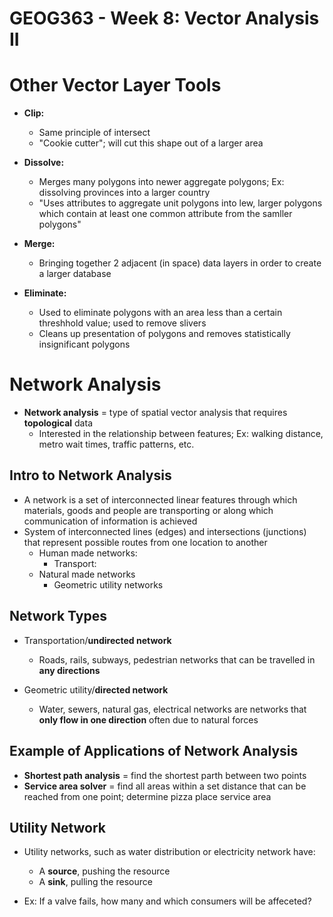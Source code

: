 # GEOG363 - Week 8: Vector Analysis II

# Other Vector Layer Tools
- **Clip:**
    - Same principle of intersect
    - "Cookie cutter"; will cut this shape out of a larger area

- **Dissolve:**
    - Merges many polygons into newer aggregate polygons; Ex: dissolving provinces into a larger country
    - "Uses attributes to aggregate unit polygons into lew, larger polygons which contain at least one common attribute from the samller polygons"

- **Merge:**
    - Bringing together 2 adjacent (in space) data layers in order to create a larger database

- **Eliminate:**
    - Used to eliminate polygons with an area less than a certain threshhold value; used to remove slivers
    - Cleans up presentation of polygons and removes statistically insignificant polygons

# Network Analysis
- **Network analysis** = type of spatial vector analysis that requires **topological** data
    - Interested in the relationship between features; Ex: walking distance, metro wait times, traffic patterns, etc.

## Intro to Network Analysis
- A network is a set of interconnected linear features through which materials, goods and people are transporting or along which communication of information is achieved
- System of interconnected lines (edges) and intersections (junctions) that represent possible routes from one location to another
    - Human made networks:
        - Transport:
    - Natural made networks
        - Geometric utility networks

## Network Types
- Transportation/**undirected network**
    - Roads, rails, subways, pedestrian networks that can be travelled in **any directions**

- Geometric utility/**directed network**
    - Water, sewers, natural gas, electrical networks are networks that **only flow in one direction** often due to natural forces

## Example of Applications of Network Analysis
- **Shortest path analysis** = find the shortest parth between two points
- **Service area solver** = find all areas within a set distance that can be reached from one point; determine pizza place service area

## Utility Network
- Utility networks, such as water distribution or electricity network have:
    - A **source**, pushing the resource
    - A **sink**, pulling the resource

- Ex: If a valve fails, how many and which consumers will be affeceted?

